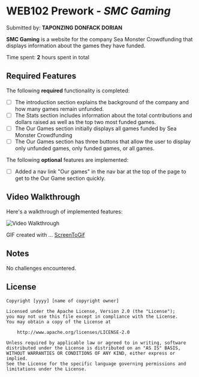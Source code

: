 # WEB102 Prework - *SMC Gaming*

Submitted by: **TAPONZING DONFACK DORIAN**

**SMC Gaming** is a website for the company Sea Monster Crowdfunding that displays information about the games they have funded.

Time spent: **2** hours spent in total

## Required Features

The following **required** functionality is completed:

* [ ] The introduction section explains the background of the company and how many games remain unfunded.
* [ ] The Stats section includes information about the total contributions and dollars raised as well as the top two most funded games.
* [ ] The Our Games section initially displays all games funded by Sea Monster Crowdfunding
* [ ] The Our Games section has three buttons that allow the user to display only unfunded games, only funded games, or all games.

The following **optional** features are implemented:

* [ ] Added a nav link "Our games" in the nav bar at the top of the page to get to the Our Game section quickly.

## Video Walkthrough

Here's a walkthrough of implemented features:

<img src='assets/Animation.gif' title='Video Walkthrough' width='' alt='Video Walkthrough' />

<!-- Replace this with whatever GIF tool you used! -->
GIF created with ...
[ScreenToGif](https://www.screentogif.com/) 

## Notes

No challenges encountered.

## License

    Copyright [yyyy] [name of copyright owner]

    Licensed under the Apache License, Version 2.0 (the "License");
    you may not use this file except in compliance with the License.
    You may obtain a copy of the License at

        http://www.apache.org/licenses/LICENSE-2.0

    Unless required by applicable law or agreed to in writing, software
    distributed under the License is distributed on an "AS IS" BASIS,
    WITHOUT WARRANTIES OR CONDITIONS OF ANY KIND, either express or implied.
    See the License for the specific language governing permissions and
    limitations under the License.
